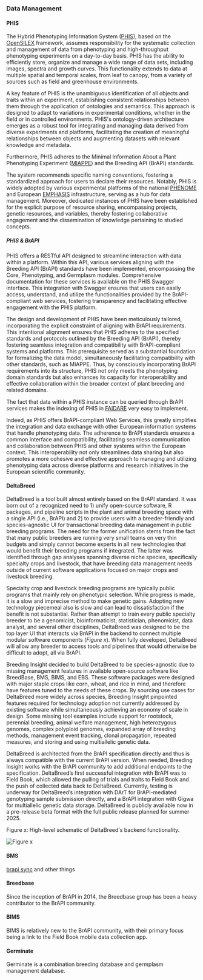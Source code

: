 ### Data Management 

<!-- * General use case description(s)
* Specific tool examples 
* Alternate solutions/ why is it better with BrAPI
* future related use cases, areas to improve -->

#### PHIS 

The Hybrid Phenotyping Information System ([PHIS](https://nph.onlinelibrary.wiley.com/doi/10.1111/nph.15385)), based on the [OpenSILEX](https://github.com/OpenSILEX/) framework, assumes responsibility for the systematic collection and management of data from phenotyping and high-throughput phenotyping experiments on a day-to-day basis. PHIS has the ability to efficiently store, organize and manage a wide range of data sets, including images, spectra and growth curves. This functionality extends to data at multiple spatial and temporal scales, from leaf to canopy, from a variety of sources such as field and greenhouse environments.

A key feature of PHIS is the unambiguous identification of all objects and traits within an experiment, establishing consistent relationships between them through the application of ontologies and semantics. This approach is designed to adapt to variations in experimental conditions, whether in the field or in controlled environments. PHIS's ontology-driven architecture emerges as a robust tool for integrating and managing data derived from diverse experiments and platforms, facilitating the creation of meaningful relationships between objects and augmenting datasets with relevant knowledge and metadata.

Furthermore, PHIS adheres to the Minimal Information About a Plant Phenotyping Experiment ([MIAPPE](https://doi.org/10.1111/nph.16544)) and the Breeding API (BrAPI) standards. 

The system recommends specific naming conventions, fostering a standardized approach for users to declare their resources. Notably, PHIS is widely adopted by various experimental platforms of the national [PHENOME](https://www.phenome-emphasis.fr/) and European [EMPHASIS](https://emphasis.plant-phenotyping.eu/) infrastructure, serving as a hub for data management. 
Moreover, dedicated instances of PHIS have been established for the explicit purpose of resource sharing, encompassing projects, genetic resources, and variables, thereby fostering collaborative engagement and the dissemination of knowledge pertaining to studied concepts.

##### PHIS & BrAPI

PHIS offers a RESTful API designed to streamline interaction with data within a platform. Within this API, various services aligning with the Breeding API (BrAPI) standards have been implemented, encompassing the Core, Phenotyping, and Germplasm modules. Comprehensive documentation for these services is available on the PHIS Swagger interface. This integration with Swagger ensures that users can easily access, understand, and utilize the functionalities provided by the BrAPI-compliant web services, fostering transparency and facilitating effective engagement with the PHIS platform.

The design and development of PHIS have been meticulously tailored, incorporating the explicit constraint of aligning with BrAPI requirements. This intentional alignment ensures that PHIS adheres to the specified standards and protocols outlined by the Breeding API (BrAPI), thereby fostering seamless integration and compatibility with BrAPI-compliant systems and platforms. This prerequisite served as a substantial foundation for formalizing the data model, simultaneously facilitating compatibility with other standards, such as MIAPPE. Thus, by consciously incorporating BrAPI requirements into its structure, PHIS not only meets the phenotyping domain standards but also enhances its capacity for interoperability and effective collaboration within the broader context of plant breeding and related domains.

The fact that data within a PHIS instance can be queried through BrAPI services makes the indexing of PHIS in [FAIDARE](https://urgi.versailles.inra.fr/faidare/) very easy to implement.

Indeed, as PHIS offers BrAPI-compliant Web Services, this greatly simplifies the integration and data exchange with other European information systems that handle phenotyping data. The adherence to BrAPI standards ensures a common interface and compatibility, facilitating seamless communication and collaboration between PHIS and other systems within the European context. This interoperability not only streamlines data sharing but also promotes a more cohesive and effective approach to managing and utilizing phenotyping data across diverse platforms and research initiatives in the European scientific community.

#### DeltaBreed

<!-- Peter S: Stub paragraph to stimulate the writing process. Please edit, rewrite, or delete as needed. -->
DeltaBreed is a tool built almost entirely based on the BrAPI standard. It was born out of a recognized need to 1) unify open-source software, R packages, and pipeline scripts in the plant and animal breeding space with a single API (i.e., BrAPI) and 2) to provide users with a breeder-friendly and species-agnostic UI for transactional breeding data management in public breeding programs.  The need for the former unification stems from the fact that many public breeders are running very small teams on very thin budgets and simply cannot become experts in all new technologies that would benefit their breeding programs if integrated.  The latter was identified through gap analyses spanning diverse niche species, specifically specialty crops and livestock, that have breeding data management needs outside of current software applications focused on major crops and livestock breeding.

Specialty crop and livestock breeding programs are typically public programs that mainly rely on phenotypic selection.  While progress is made, it is a slow and imprecise method to make genetic gains.  Adopting new technology piecemeal also is slow and can lead to dissatisfaction if the benefit is not substantial.  Rather than attempt to train every public specialty breeder to be a genomicist, bioinformaticist, statistician, phenomicist, data analyst, and several other disciplines, DeltaBreed was designed to be the top layer UI that interacts via BrAPI in the backend to connect multiple modular software components (*Figure x*).  When fully developed, DeltaBreed will allow any breeder to access tools and pipelines that would otherwise be difficult to adopt, all via BrAPI.

Breeding Insight decided to build DeltaBreed to be species-agnostic due to missing management features in available open-source software like BreedBase, BMS, BIMS, and EBS.  These software packages were designed with major staple crops like corn, wheat, and rice in mind, and therefore have features tuned to the needs of these crops.  By sourcing use cases for DeltaBreed more widely across species, Breeding Insight pinpointed features required for technology adoption not currently addressed by existing software while simultaneously achieving an economy of scale in design.  Some missing tool examples include support for rootstock, perennial breeding, animal welfare management, high heterozygous genomes, complex polyploid genomes, expanded array of breeding methods, management event tracking, clonal propagation, repeated measures, and storing and using multiallelic genetic data.

DeltaBreed is architected from the BrAPI specification directly and thus is always compatible with the current BrAPI version.  When needed, Breeding Insight works with the BrAPI community to add additional endpoints to the specification.  DeltaBreed’s first successful integration with BrAPI was to Field Book, which allowed the pulling of trials and traits to Field Book and the push of collected data back to DeltaBreed.  Currently, testing is underway for DeltaBreed’s integration with DArT for BrAPI-mediated genotyping sample submission directly, and a BrAPI integration with Gigwa for multiallelic genetic data storage. DeltaBreed is publicly available now in a pre-release beta format with the full public release planned for summer 2025.

Figure x: High-level schematic of DeltaBreed's backend functionality.

![Figure x](https://github.com/plantbreeding/BrAPI-Manuscript2/assets/50887273/6b3dd0aa-7aa3-4644-8eb1-3cfaf44c278f)


#### BMS

<!-- Peter S: Stub paragraph to stimulate the writing process. Please edit, rewrite, or delete as needed. -->
[brapi sync](https://github.com/IntegratedBreedingPlatform/brapi-sync) and other things

#### Breedbase

<!-- Peter S: Stub paragraph to stimulate the writing process. Please edit, rewrite, or delete as needed. -->
Since the inception of BrAPI in 2014, the Breedbase group has been a heavy contributor to the BrAPI community.

#### BIMS

<!-- Peter S: Stub paragraph to stimulate the writing process. Please edit, rewrite, or delete as needed. -->
BIMS is relatively new to the BrAPI community, with their primary focus being a link to the Field Book mobile data collection app.

#### Germinate

<!-- Peter S: Stub paragraph to stimulate the writing process. Please edit, rewrite, or delete as needed. -->
Germinate is a combination breeding database and germplasm management database. 
